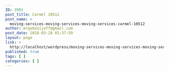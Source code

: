 ```yaml
---
ID: 3991
post_title: Carmel 10512
post_name: >
  moving-services-moving-services-moving-services-carmel-10512
author: mrgabonijeff@gmail.com
post_date: 2018-03-28 01:37:59
layout: page
link: >
  http://localhost/wordpress/moving-services-moving-services-moving-services-carmel-10512/
published: true
tags: [ ]
categories: [ ]
---
```

